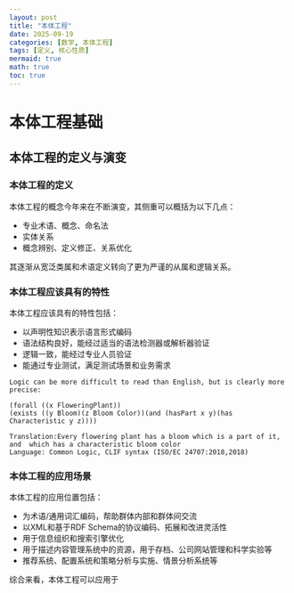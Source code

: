 ```yaml
---
layout: post
title: "本体工程"
date: 2025-09-19
categories: [数学, 本体工程]
tags: [定义, 核心性质]
mermaid: true
math: true
toc: true
---
```


# 本体工程基础

## 本体工程的定义与演变

### 本体工程的定义

本体工程的概念今年来在不断演变，其侧重可以概括为以下几点：

- 专业术语、概念、命名法
- 实体关系
- 概念辨别、定义修正、关系优化

其逐渐从宽泛类属和术语定义转向了更为严谨的从属和逻辑关系。

### 本体工程应该具有的特性

本体工程应该具有的特性包括：

- 以声明性知识表示语言形式编码
- 语法结构良好，能经过适当的语法检测器或解析器验证
- 逻辑一致，能经过专业人员验证
- 能通过专业测试，满足测试场景和业务需求

```text
Logic can be more difficult to read than English, but is clearly more precise: 

(forall ((x FloweringPlant))
(exists ((y Bloom)(z Bloom Color))(and (hasPart x y)(has Characteristic y z)))) 

Translation:Every flowering plant has a bloom which is a part of it, and  which has a characteristic bloom color 
Language: Common Logic, CLIF syntax (ISO/EC 24707:2018,2018)
```

### 本体工程的应用场景

本体工程的应用位置包括：

- 为术语/通用词汇编码，帮助群体内部和群体间交流
- 以XML和基于RDF Schema的协议编码、拓展和改进灵活性
- 用于信息组织和搜索引擎优化
- 用于描述内容管理系统中的资源，用于存档、公司网站管理和科学实验等
- 推荐系统、配置系统和策略分析与实施、情景分析系统等

综合来看，本体工程可以应用于